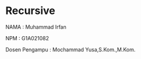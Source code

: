 # Recursive

NAMA : Muhammad Irfan

NPM : G1A021082

Dosen Pengampu  : Mochammad Yusa,S.Kom.,M.Kom.
